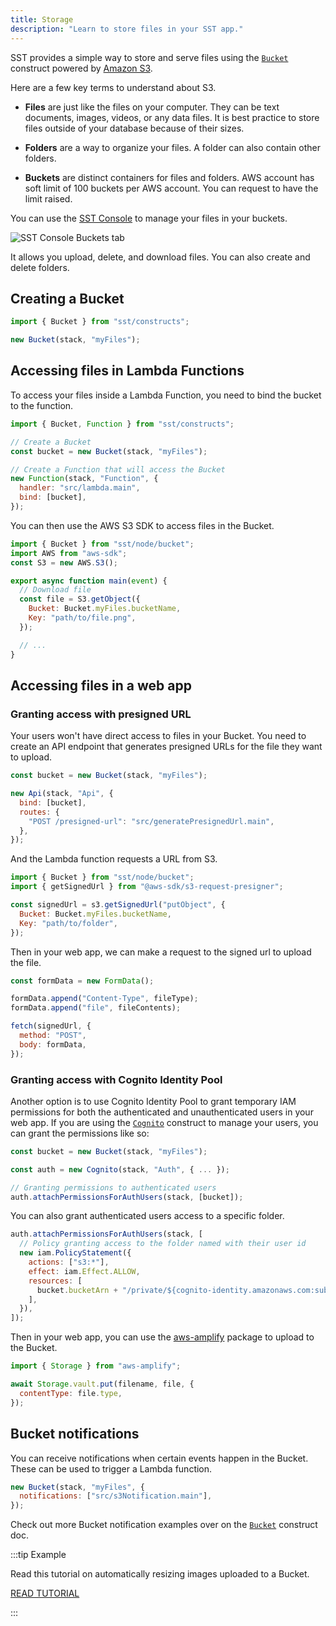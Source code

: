 ```yaml
---
title: Storage
description: "Learn to store files in your SST app."
---
```


SST provides a simple way to store and serve files using the [`Bucket`](constructs/Bucket.md) construct powered by [Amazon S3](https://aws.amazon.com/s3/).

Here are a few key terms to understand about S3.

- **Files** are just like the files on your computer. They can be text documents, images, videos, or any data files. It is best practice to store files outside of your database because of their sizes.

- **Folders** are a way to organize your files. A folder can also contain other folders.

- **Buckets** are distinct containers for files and folders. AWS account has soft limit of 100 buckets per AWS account. You can request to have the limit raised.

You can use the [SST Console](console.md) to manage your files in your buckets.

![SST Console Buckets tab](/img/console/sst-console-buckets-tab.png)

It allows you upload, delete, and download files. You can also create and delete folders.

## Creating a Bucket

```js
import { Bucket } from "sst/constructs";

new Bucket(stack, "myFiles");
```

## Accessing files in Lambda Functions

To access your files inside a Lambda Function, you need to bind the bucket to the function.

```js {10,12}
import { Bucket, Function } from "sst/constructs";

// Create a Bucket
const bucket = new Bucket(stack, "myFiles");

// Create a Function that will access the Bucket
new Function(stack, "Function", {
  handler: "src/lambda.main",
  bind: [bucket],
});
```

You can then use the AWS S3 SDK to access files in the Bucket.

```js title="src/lambda.js"
import { Bucket } from "sst/node/bucket";
import AWS from "aws-sdk";
const S3 = new AWS.S3();

export async function main(event) {
  // Download file
  const file = S3.getObject({
    Bucket: Bucket.myFiles.bucketName,
    Key: "path/to/file.png",
  });

  // ...
}
```

## Accessing files in a web app

### Granting access with presigned URL

Your users won't have direct access to files in your Bucket. You need to create an API endpoint that generates presigned URLs for the file they want to upload.

```js
const bucket = new Bucket(stack, "myFiles");

new Api(stack, "Api", {
  bind: [bucket],
  routes: {
    "POST /presigned-url": "src/generatePresignedUrl.main",
  },
});
```

And the Lambda function requests a URL from S3.

```js
import { Bucket } from "sst/node/bucket";
import { getSignedUrl } from "@aws-sdk/s3-request-presigner";

const signedUrl = s3.getSignedUrl("putObject", {
  Bucket: Bucket.myFiles.bucketName,
  Key: "path/to/folder",
});
```

Then in your web app, we can make a request to the signed url to upload the file.

```js
const formData = new FormData();

formData.append("Content-Type", fileType);
formData.append("file", fileContents);

fetch(signedUrl, {
  method: "POST",
  body: formData,
});
```

### Granting access with Cognito Identity Pool

Another option is to use Cognito Identity Pool to grant temporary IAM permissions for both the authenticated and unauthenticated users in your web app. If you are using the [`Cognito`](constructs/Cognito.md) construct to manage your users, you can grant the permissions like so:

```js
const bucket = new Bucket(stack, "myFiles");

const auth = new Cognito(stack, "Auth", { ... });

// Granting permissions to authenticated users
auth.attachPermissionsForAuthUsers(stack, [bucket]);
```

You can also grant authenticated users access to a specific folder.

```js
auth.attachPermissionsForAuthUsers(stack, [
  // Policy granting access to the folder named with their user id
  new iam.PolicyStatement({
    actions: ["s3:*"],
    effect: iam.Effect.ALLOW,
    resources: [
      bucket.bucketArn + "/private/${cognito-identity.amazonaws.com:sub}/*",
    ],
  }),
]);
```

Then in your web app, you can use the [aws-amplify](https://www.npmjs.com/package/aws-amplify) package to upload to the Bucket.

```js
import { Storage } from "aws-amplify";

await Storage.vault.put(filename, file, {
  contentType: file.type,
});
```

## Bucket notifications

You can receive notifications when certain events happen in the Bucket. These can be used to trigger a Lambda function.

```js
new Bucket(stack, "myFiles", {
  notifications: ["src/s3Notification.main"],
});
```

Check out more Bucket notification examples over on the [`Bucket`](constructs/Bucket.md#enabling-s3-event-notifications) construct doc.

:::tip Example

Read this tutorial on automatically resizing images uploaded to a Bucket.

[READ TUTORIAL](https://sst.dev/examples/how-to-automatically-resize-images-with-serverless.html)

:::
